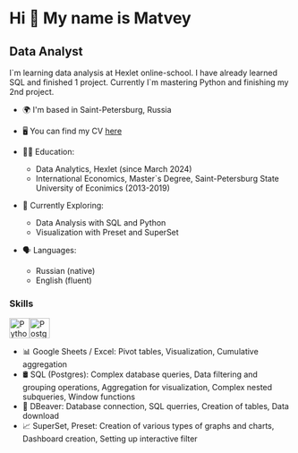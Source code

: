 Hi 👋 My name is Matvey
==============================

Data Analyst
------------

I\`m learning data analysis at Hexlet online-school. I have already learned SQL and finished 1 project. Currently I`m mastering Python and finishing my 2nd project.

* 🌍  I'm based in Saint-Petersburg, Russia
* 🖥️  You can find my CV [here](https://cv.hexlet.io/ru/resumes/4024)

* 👨‍🎓 Education:
  * Data Analytics, Hexlet (since March 2024)
  * International Economics, Master`s Degree, Saint-Petersburg State University of Econimics (2013-2019)
  
* 🔭 Currently Exploring:
  
  * Data Analysis with SQL and Python
  * Visualization with Preset and SuperSet

* 🗣️ Languages:
  * Russian (native)
  * English (fluent)

### Skills

<p align="left">
<a href="https://www.python.org/" target="_blank" rel="noreferrer"><img src="https://raw.githubusercontent.com/danielcranney/readme-generator/main/public/icons/skills/python-colored.svg" width="36" height="36" alt="Python" /></a><a href="https://www.postgresql.org/" target="_blank" rel="noreferrer"><img src="https://raw.githubusercontent.com/danielcranney/readme-generator/main/public/icons/skills/postgresql-colored.svg" width="36" height="36" alt="PostgreSQL" /></a>
</p>

* 📊 Google Sheets / Excel: Pivot tables, Visualization, Cumulative aggregation
* 🛢️ SQL (Postgres): Complex database queries, Data filtering and grouping operations, Aggregation for visualization, Complex nested subqueries, Window functions
* 🦫 DBeaver: Database connection, SQL querries, Creation of tables, Data download
* 📈 SuperSet, Preset: Creation of various types of graphs and charts, Dashboard creation, Setting up interactive filter
